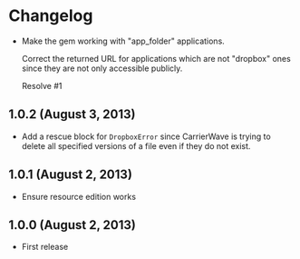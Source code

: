 # Changelog

* Make the gem working with "app_folder" applications.

  Correct the returned URL for applications which are not "dropbox" ones
  since they are not only accessible publicly.

  Resolve #1

## 1.0.2 (August 3, 2013)

* Add a rescue block for `DropboxError` since CarrierWave is trying to
delete all specified versions of a file even if they do not exist.

## 1.0.1 (August 2, 2013)

* Ensure resource edition works

## 1.0.0 (August 2, 2013)

* First release
